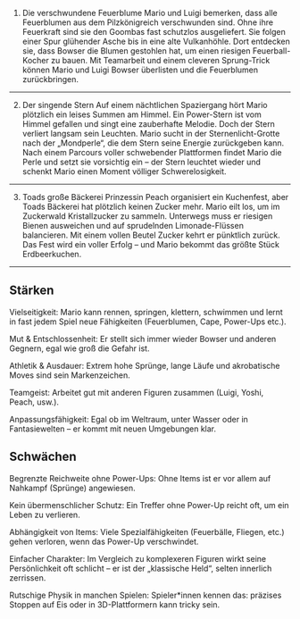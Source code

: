1. Die verschwundene Feuerblume
Mario und Luigi bemerken, dass alle Feuerblumen aus dem Pilzkönigreich verschwunden sind. Ohne ihre Feuerkraft sind sie den Goombas fast schutzlos ausgeliefert. Sie folgen einer Spur glühender Asche bis in eine alte Vulkanhöhle. Dort entdecken sie, dass Bowser die Blumen gestohlen hat, um einen riesigen Feuerball-Kocher zu bauen. Mit Teamarbeit und einem cleveren Sprung-Trick können Mario und Luigi Bowser überlisten und die Feuerblumen zurückbringen.
---
2. Der singende Stern
Auf einem nächtlichen Spaziergang hört Mario plötzlich ein leises Summen am Himmel. Ein Power-Stern ist vom Himmel gefallen und singt eine zauberhafte Melodie. Doch der Stern verliert langsam sein Leuchten. Mario sucht in der Sternenlicht-Grotte nach der „Mondperle“, die dem Stern seine Energie zurückgeben kann. Nach einem Parcours voller schwebender Plattformen findet Mario die Perle und setzt sie vorsichtig ein – der Stern leuchtet wieder und schenkt Mario einen Moment völliger Schwerelosigkeit.
---
3. Toads große Bäckerei
Prinzessin Peach organisiert ein Kuchenfest, aber Toads Bäckerei hat plötzlich keinen Zucker mehr. Mario eilt los, um im Zuckerwald Kristallzucker zu sammeln. Unterwegs muss er riesigen Bienen ausweichen und auf sprudelnden Limonade-Flüssen balancieren. Mit einem vollen Beutel Zucker kehrt er pünktlich zurück. Das Fest wird ein voller Erfolg – und Mario bekommt das größte Stück Erdbeerkuchen.
---


## Stärken

Vielseitigkeit: Mario kann rennen, springen, klettern, schwimmen und lernt in fast jedem Spiel neue Fähigkeiten (Feuerblumen, Cape, Power-Ups etc.).

Mut & Entschlossenheit: Er stellt sich immer wieder Bowser und anderen Gegnern, egal wie groß die Gefahr ist.

Athletik & Ausdauer: Extrem hohe Sprünge, lange Läufe und akrobatische Moves sind sein Markenzeichen.

Teamgeist: Arbeitet gut mit anderen Figuren zusammen (Luigi, Yoshi, Peach, usw.).

Anpassungsfähigkeit: Egal ob im Weltraum, unter Wasser oder in Fantasiewelten – er kommt mit neuen Umgebungen klar.


## Schwächen

Begrenzte Reichweite ohne Power-Ups: Ohne Items ist er vor allem auf Nahkampf (Sprünge) angewiesen.

Kein übermenschlicher Schutz: Ein Treffer ohne Power-Up reicht oft, um ein Leben zu verlieren.

Abhängigkeit von Items: Viele Spezialfähigkeiten (Feuerbälle, Fliegen, etc.) gehen verloren, wenn das Power-Up verschwindet.

Einfacher Charakter: Im Vergleich zu komplexeren Figuren wirkt seine Persönlichkeit oft schlicht – er ist der „klassische Held“, selten innerlich zerrissen.

Rutschige Physik in manchen Spielen: Spieler*innen kennen das: präzises Stoppen auf Eis oder in 3D-Plattformern kann tricky sein.
